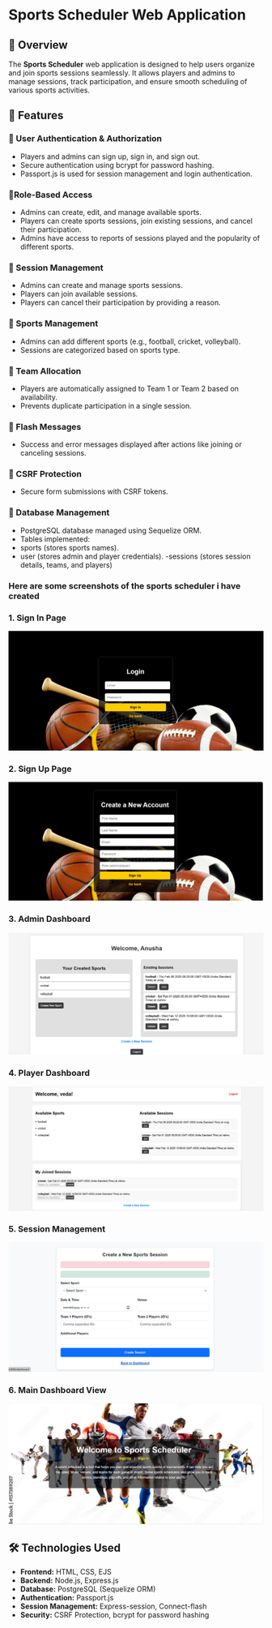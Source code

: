 # Sports Scheduler Web Application

## 📌 Overview
The **Sports Scheduler** web application is designed to help users organize and join sports sessions seamlessly. It allows players and admins to manage sessions, track participation, and ensure smooth scheduling of various sports activities.

## 🚀 Features

### 🔹 User Authentication & Authorization
- Players and admins can sign up, sign in, and sign out.
- Secure authentication using bcrypt for password hashing.
- Passport.js is used for session management and login authentication.

### 🔹Role-Based Access
- Admins can create, edit, and manage available sports.
- Players can create sports sessions, join existing sessions, and cancel their participation.
- Admins have access to reports of sessions played and the popularity of different sports.

### 🔹 Session Management
- Admins can create and manage sports sessions.
- Players can join available sessions.
- Players can cancel their participation by providing a reason.

### 🔹 Sports Management
- Admins can add different sports (e.g., football, cricket, volleyball).
- Sessions are categorized based on sports type.

### 🔹 Team Allocation
- Players are automatically assigned to Team 1 or Team 2 based on availability.
- Prevents duplicate participation in a single session.

### 🔹 Flash Messages
- Success and error messages displayed after actions like joining or canceling sessions.

### 🔹 CSRF Protection
- Secure form submissions with CSRF tokens.

### 🔹 Database Management
- PostgreSQL database managed using Sequelize ORM.
- Tables implemented:
- sports (stores sports names).
- user (stores admin and player credentials).
-sessions (stores session details, teams, and players)


### Here are some screenshots of the sports scheduler i have created

### **1. Sign In Page**  
![Sign In](assets/images/signin.png)  

### **2. Sign Up Page**  
![Sign Up](assets/images/signup.png)  

### **3. Admin Dashboard**  
![Admin Dashboard](assets/images/admin.png)  

### **4. Player Dashboard**  
![Player Dashboard](assets/images/player.png)  

### **5. Session Management**  
![Session Management](assets/images/session.png)  

### **6. Main Dashboard View**  
![Dashboard](assets/images/dashboard.png) 

## 🛠️ Technologies Used
- **Frontend:** HTML, CSS, EJS
- **Backend:** Node.js, Express.js
- **Database:** PostgreSQL (Sequelize ORM)
- **Authentication:** Passport.js
- **Session Management:** Express-session, Connect-flash
- **Security:** CSRF Protection, bcrypt for password hashing

